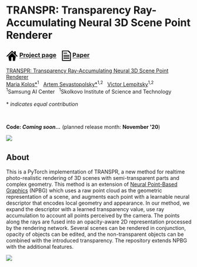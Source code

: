 # TRANSPR: Transparency Ray-Accumulating Neural 3D Scene Point Renderer
### <img align=center src=./docs/images/project.png width='32'/> [Project page](https://saic-violet.github.io/transpr) &ensp; <img align=center src=./docs/images/paper.png width='24'/> [Paper](https://arxiv.org/pdf/2009.02819.pdf)

[TRANSPR: Transparency Ray-Accumulating Neural 3D Scene Point Renderer](https://arxiv.org/pdf/2009.02819.pdf)<br>
[Maria Kolos*](https://github.com/mvkolos)<sup>1</sup> &nbsp;
[Artem Sevastopolsky*](https://seva100.github.io)<sup>1,2</sup> &nbsp;
[Victor Lempitsky](http://sites.skoltech.ru/compvision/members/vilem/)<sup>1,2</sup> <br>
<sup>1</sup>Samsung AI Center &nbsp; <sup>1</sup>Skolkovo Institute of Science and Technology <br><br>
\* *indicates equal contribution*

<br>

<b>Code: *Coming soon...*</b> (planned release month: **November '20**)<br>

<img src=docs/images/teaser.jpg width=1200>

## About

This is a PyTorch implementation of TRANSPR, a new method for realtime photo-realistic rendering of 3D scenes with semi-transparent parts and complex geometry. This method is an extension of [Neural Point-Based Graphics](https://saic-violet.github.io/npbg) (NPBG) which uses a raw point cloud as the geometric representation of a scene, and augments each point with a learnable neural descriptor that encodes local geometry and appearance. In our method, we expand the descriptor with a learned transparency value, use ray accumulation to account all points perceived by the camera. The points along the rays are fused into an opacity-aware 2D representation processed by the rendering network. Several scenes can be rendered in conjunction, opacity of objects can be edited, and the non-transparent objects can be combined with the introduced transparency. The repository extends NPBG with the additional features. 

<img src=docs/images/pipeline.jpg width=1200>
